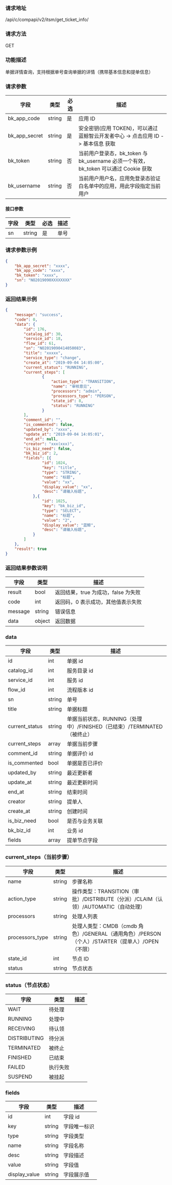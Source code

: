 ### 请求地址

/api/c/compapi/v2/itsm/get_ticket_info/

### 请求方法

GET

### 功能描述

单据详情查询，支持根据单号查询单据的详情（携带基本信息和提单信息）

### 请求参数

| 字段 | 类型 | 必选 | 描述 |
|-----------|------------|--------|------------|
| bk_app_code| string | 是 | 应用 ID |
| bk_app_secret| string | 是 | 安全密钥(应用 TOKEN)，可以通过 蓝鲸智云开发者中心 -&gt; 点击应用 ID -&gt; 基本信息 获取 |
| bk_token | string | 否 | 当前用户登录态，bk_token 与 bk_username 必须一个有效，bk_token 可以通过 Cookie 获取 |
| bk_username| string | 否 | 当前用户用户名，应用免登录态验证白名单中的应用，用此字段指定当前用户 |


#### 接口参数

| 字段 | 类型 | 必选 | 描述 |
| ---- | ------ | --- | -------- |
| sn | string | 是 | 单号 |

### 请求参数示例

```json
{
    "bk_app_secret": "xxxx",
    "bk_app_code": "xxxx",
    "bk_token": "xxxx",
    "sn": "NO2019090XXXXXXXX"
}
```

### 返回结果示例

```json
{
    "message": "success",
    "code": 0,
    "data": {
        "id": 176,
        "catalog_id": 30,
        "service_id": 18,
        "flow_id": 61,
        "sn": "NO2019090414050083",
        "title": "xxxxx",
        "service_type": "change",
        "create_at": "2019-09-04 14:05:00",
        "current_status": "RUNNING",
        "current_steps": [
                {
                    "action_type": "TRANSITION",
                    "name": "审核意见",
                    "processors": "admin",
                    "processors_type": "PERSON",
                    "state_id": 8,
                    "status": "RUNNING"
                }
        ],
        "comment_id": "",
        "is_commented": false,
        "updated_by": "xxxx",
        "update_at": "2019-09-04 14:05:01",
        "end_at": null,
        "creator": "xxx(xxx)",
        "is_biz_need": false,
        "bk_biz_id": 2,
        "fields": [{
                "id": 1024,
                "key": "title",
                "type": "STRING",
                "name": "标题",
                "value": "xx",
                "display_value": "xx",
                "desc": "请输入标题",
            },{
                "id": 1025,
                "key": "bk_biz_id",
                "type": "SELECT",
                "name": "标题",
                "value": "2",
                "display_value": "蓝鲸",
                "desc": "请输入标题",
            }
        ]
    },
    "result": true
}
```

### 返回结果参数说明

| 字段 | 类型 | 描述 |
| ------- | --------- | ----------------------- |
| result | bool | 返回结果，true 为成功，false 为失败 |
| code | int | 返回码，0 表示成功，其他值表示失败 |
| message | string | 错误信息 |
| data | object | 返回数据 |

### data

| 字段 | 类型 | 描述 |
| ---------------------- | ------ | -------- |
| id | int | 单据 id |
| catalog_id | int | 服务目录 id |
| service_id | int | 服务 id |
| flow_id | int | 流程版本 id |
| sn | string | 单号 |
| title | string | 单据标题 |
| current_status | string | 单据当前状态，RUNNING（处理中）/FINISHED（已结束）/TERMINATED（被终止） |
| current_steps | array | 单据当前步骤 |
| comment_id | string | 单据评价 id |
| is_commented | bool | 单据是否已评价 |
| updated_by | string | 最近更新者 |
| update_at | string | 最近更新时间 |
| end_at | string | 结束时间 |
| creator | string | 提单人 |
| create_at | string | 创建时间 |
| is_biz_need | bool | 是否与业务关联 |
| bk_biz_id | int | 业务 id |
| fields | array | 提单节点字段 |

### current_steps（当前步骤）

| 字段 | 类型 | 描述 |
| --------------- | ---------- | ---------- |
| name | string | 步骤名称 |
| action_type | string | 操作类型：TRANSITION（审批）/DISTRIBUTE（分派）/CLAIM（认领）/AUTOMATIC（自动处理） |
| processors | string | 处理人列表 |
| processors_type | string | 处理人类型：CMDB（cmdb 角色）/GENERAL（通用角色）/PERSON（个人）/STARTER（提单人）/OPEN（不限） |
| state_id | int | 节点 ID |
| status | string | 节点状态 |

### status（节点状态）

| 字段 | 类型 | 描述 |
| --------------- | ---------- | ---------- |
| WAIT | 待处理 |
| RUNNING | 处理中 |
| RECEIVING | 待认领 |
| DISTRIBUTING | 待分派 |
| TERMINATED | 被终止 |
| FINISHED | 已结束 |
| FAILED | 执行失败 |
| SUSPEND | 被挂起 |

### fields

| 字段 | 类型 | 描述 |
| --------------- | ---------- | ---------- |
| id | int | 字段 id |
| key | string | 字段唯一标识 |
| type | string | 字段类型 |
| name | string | 字段名称 |
| desc | string | 字段描述 |
| value | string | 字段值 |
| display_value | string | 字段展示值 |
